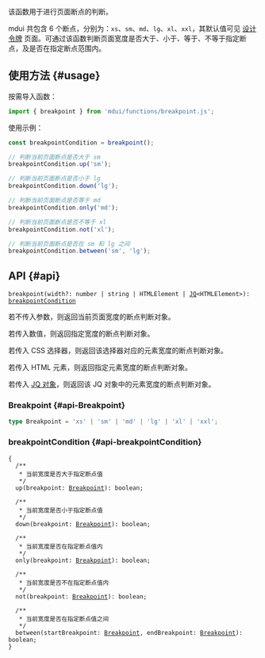 该函数用于进行页面断点的判断。

mdui 共包含 6 个断点，分别为：`xs`、`sm`、`md`、`lg`、`xl`、`xxl`，其默认值可见 [设计令牌](/docs/2/styles/design-tokens#breakpoint) 页面。可通过该函数判断页面宽度是否大于、小于、等于、不等于指定断点，及是否在指定断点范围内。

## 使用方法 {#usage}

按需导入函数：

```js
import { breakpoint } from 'mdui/functions/breakpoint.js';
```

使用示例：

```js
const breakpointCondition = breakpoint();

// 判断当前页面断点是否大于 sm
breakpointCondition.up('sm');

// 判断当前页面断点是否小于 lg
breakpointCondition.down('lg');

// 判断当前页面断点是否等于 md
breakpointCondition.only('md');

// 判断当前页面断点是否不等于 xl
breakpointCondition.not('xl');

// 判断当前页面断点是否在 sm 和 lg 之间
breakpointCondition.between('sm', 'lg');
```

## API {#api}

<pre><code class="nohighlight">breakpoint(width?: number | string | HTMLElement | <a href="/docs/2/functions/jq">JQ</a>&lt;HTMLElement&gt;): <a href="#api-breakpointCondition">breakpointCondition</a></code></pre>

若不传入参数，则返回当前页面宽度的断点判断对象。

若传入数值，则返回指定宽度的断点判断对象。

若传入 CSS 选择器，则返回该选择器对应的元素宽度的断点判断对象。

若传入 HTML 元素，则返回指定元素宽度的断点判断对象。

若传入 <a href="/docs/2/functions/jq">JQ 对象</a>，则返回该 JQ 对象中的元素宽度的断点判断对象。

### Breakpoint {#api-Breakpoint}

```ts
type Breakpoint = 'xs' | 'sm' | 'md' | 'lg' | 'xl' | 'xxl';
```

### breakpointCondition {#api-breakpointCondition}

<pre><code class="nohighlight">{
  /**
   * 当前宽度是否大于指定断点值
   */
  up(breakpoint: <a href="#api-Breakpoint">Breakpoint</a>): boolean;

  /**
   * 当前宽度是否小于指定断点值
   */
  down(breakpoint: <a href="#api-Breakpoint">Breakpoint</a>): boolean;

  /**
   * 当前宽度是否在指定断点值内
   */
  only(breakpoint: <a href="#api-Breakpoint">Breakpoint</a>): boolean;

  /**
   * 当前宽度是否不在指定断点值内
   */
  not(breakpoint: <a href="#api-Breakpoint">Breakpoint</a>): boolean;

  /**
   * 当前宽度是否在指定断点值之间
   */
  between(startBreakpoint: <a href="#api-Breakpoint">Breakpoint</a>, endBreakpoint: <a href="#api-Breakpoint">Breakpoint</a>): boolean;
}</code></pre>
